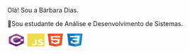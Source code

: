 Olá! Sou a Bárbara Dias.

🎒Sou estudante de Análise e Desenvolvimento de Sistemas.


<img align="center" alt="Csharp" height="30" width="40" src="https://raw.githubusercontent.com/devicons/devicon/master/icons/csharp/csharp-original.svg" style="max-width: 100%;">
 <img align="center" alt="J" height="30" width="40" src="https://raw.githubusercontent.com/devicons/devicon/master/icons/javascript/javascript-plain.svg" style="max-width: 100%;"> 
 <img align="center" alt="HTML" height="30" width="40" src="https://raw.githubusercontent.com/devicons/devicon/master/icons/html5/html5-original.svg" style="max-width: 100%;">
 <img align="center" alt="CSS" height="30" width="40" src="https://raw.githubusercontent.com/devicons/devicon/master/icons/css3/css3-original.svg" style="max-width: 100%;">

